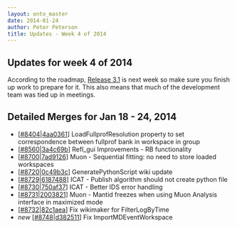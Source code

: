 ```yaml
---
layout: onto_master
date: 2014-01-24
author: Peter Peterson
title: Updates - Week 4 of 2014
---
```

Updates for week 4 of 2014
--------------------------
According to the roadmap, [Release 3.1](http://trac.mantidproject.org/mantid/milestone/Release%203.1) 
is next week so make sure you finish up work to prepare for it. This also means that much of the 
development team was tied up in meetings.

Detailed Merges for Jan 18 - 24, 2014
-------------------------------------
* \[[#8404](http://trac.mantidproject.org/mantid/ticket/8404)|[4aa0361](https://github.com/mantidproject/mantid/commit/4aa03616d71c2757b6c0ae17cff79c3087b3cb62)\] LoadFullprofResolution property to set correspondence between fullprof bank in workspace in group
* \[[#8560](http://trac.mantidproject.org/mantid/ticket/8560)|[3a4c69b](https://github.com/mantidproject/mantid/commit/3a4c69b5876d8451b6ed109b7b231f9eea236776)\] Refl_gui Improvements - RB functionality
* \[[#8700](http://trac.mantidproject.org/mantid/ticket/8700)|[7ad9126](https://github.com/mantidproject/mantid/commit/7ad91264fb2d1261bbbf29b277de0e1e8c095f9e)\] Muon - Sequential fitting: no need to store loaded workspaces
* \[[#8720](http://trac.mantidproject.org/mantid/ticket/8720)|[0c49b3c](https://github.com/mantidproject/mantid/commit/0c49b3cdced27d381fe1b7d01321e1250e191ea7)\] GeneratePythonScript wiki update
* \[[#8729](http://trac.mantidproject.org/mantid/ticket/8729)|[6187488](https://github.com/mantidproject/mantid/commit/6187488fdafc4431c7cf8e1218ae58c32167d40c)\] ICAT - Publish algorithm should not create python file
* \[[#8730](http://trac.mantidproject.org/mantid/ticket/8730)|[750af37](https://github.com/mantidproject/mantid/commit/750af378b844155a9c15cab08c550aece91b4a13)\] ICAT - Better IDS error handling
* \[[#8731](http://trac.mantidproject.org/mantid/ticket/8731)|[2003821](https://github.com/mantidproject/mantid/commit/2003821fc9e331a07e9ab6ebf8caa75c0c0a6f90)\] Muon - Mantid freezes when using Muon Analysis interface in maximized mode
* \[[#8732](http://trac.mantidproject.org/mantid/ticket/8732)|[82c1aea](https://github.com/mantidproject/mantid/commit/82c1aea198fd7cbd20af636af606a9d4a03bc213)\] Fix wikimaker for FilterLogByTime
* *new* \[[#8748](http://trac.mantidproject.org/mantid/ticket/8748)|[d382511](https://github.com/mantidproject/mantid/commit/d3825114e02f81391e2c52f10a6a871fa14d519d)\] Fix ImportMDEventWorkspace
